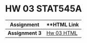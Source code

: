 # HW 03 STAT545A


| **Assignment**   | **HTML Link       | 
| ------------     | --------           | 
| **Assignment 3**  | [Hw 03 HTML](https://stat545-ubc-hw-2019-20.github.io/stat545-hw-sharpekm/hw%2003/hw_03_sharpe.html) | 


